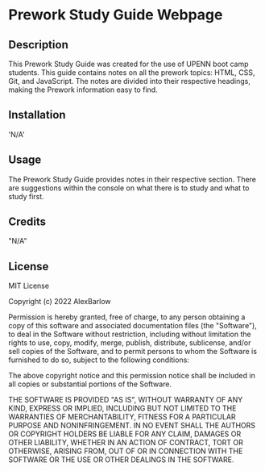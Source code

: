# Prework Study Guide Webpage

## Description

This Prework Study Guide was created for the use of UPENN boot camp students. This guide contains notes on all the prework topics: HTML, CSS, Git, and JavaScript. The notes are divided into their respective headings, making the Prework information easy to find. 

## Installation

'N/A'

## Usage

The Prework Study Guide provides notes in their respective section. There are suggestions within the console on what there is to study and what to study first. 

## Credits

"N/A"

## License

MIT License

Copyright (c) 2022 AlexBarlow

Permission is hereby granted, free of charge, to any person obtaining a copy
of this software and associated documentation files (the "Software"), to deal
in the Software without restriction, including without limitation the rights
to use, copy, modify, merge, publish, distribute, sublicense, and/or sell
copies of the Software, and to permit persons to whom the Software is
furnished to do so, subject to the following conditions:

The above copyright notice and this permission notice shall be included in all
copies or substantial portions of the Software.

THE SOFTWARE IS PROVIDED "AS IS", WITHOUT WARRANTY OF ANY KIND, EXPRESS OR
IMPLIED, INCLUDING BUT NOT LIMITED TO THE WARRANTIES OF MERCHANTABILITY,
FITNESS FOR A PARTICULAR PURPOSE AND NONINFRINGEMENT. IN NO EVENT SHALL THE
AUTHORS OR COPYRIGHT HOLDERS BE LIABLE FOR ANY CLAIM, DAMAGES OR OTHER
LIABILITY, WHETHER IN AN ACTION OF CONTRACT, TORT OR OTHERWISE, ARISING FROM,
OUT OF OR IN CONNECTION WITH THE SOFTWARE OR THE USE OR OTHER DEALINGS IN THE
SOFTWARE.

